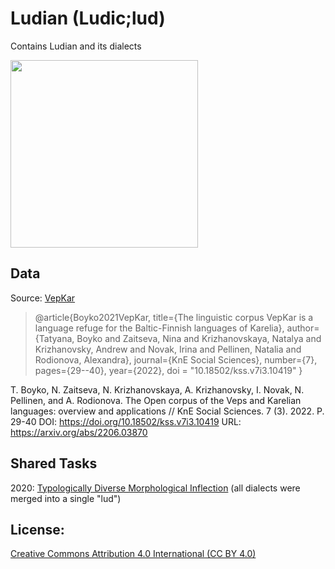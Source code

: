 # Ludian  (Ludic;lud) 

Contains Ludian and its dialects

<img src="https://upload.wikimedia.org/wikipedia/commons/e/e1/Karelian_dialects_Vepkar_English_2019.png" width="300">


## Data
Source: [VepKar](http://dictorpus.krc.karelia.ru/en)

> @article{Boyko2021VepKar,
>   title={The linguistic corpus VepKar is a language refuge for the Baltic-Finnish languages of Karelia},
>   author={Tatyana, Boyko and Zaitseva, Nina and Krizhanovskaya, Natalya and Krizhanovsky, Andrew and Novak, Irina and Pellinen, Natalia and Rodionova, Alexandra},
>   journal={KnE Social Sciences},
>   number={7},
>   pages={29--40},
>   year={2022},
>   doi = "10.18502/kss.v7i3.10419"
>}

T. Boyko, N. Zaitseva, N. Krizhanovskaya, A. Krizhanovsky, I. Novak, N. Pellinen, and A. Rodionova. The Open corpus of the Veps and Karelian languages: overview and applications // KnE Social Sciences. 7 (3). 2022. P. 29-40 DOI: https://doi.org/10.18502/kss.v7i3.10419 URL: https://arxiv.org/abs/2206.03870 

## Shared Tasks

2020: [Typologically Diverse Morphological Inflection](https://www.aclweb.org/anthology/2020.sigmorphon-1.1/)
(all dialects were merged into a single "lud")

## License: 
[Creative Commons Attribution 4.0 International (CC BY 4.0)](https://creativecommons.org/licenses/by/4.0/)
